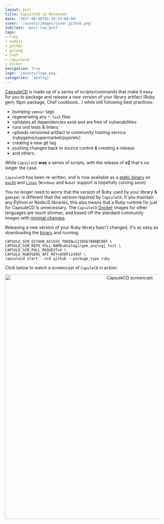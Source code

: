 ```yaml
---
layout: post
title: CapsuleCD v2 Released
date: '2017-08-06T01:19:33-08:00'
cover: '/assets/images/cover_github.png'
subclass: 'post tag-post'
tags:
- ruby
- nodejs
- python
- golang
- chef
- capsulecd
- docker
navigation: True
logo: '/assets/logo.png'
categories: 'analogj'
---
```


[CapsuleCD](https://github.com/AnalogJ/capsulecd) is made up of a series of scripts/commands that
make it easy for you to package and release a new version of your library artifact (Ruby gem, Npm package, Chef cookbook.. ) while still following best practices:

- bumping `semvar` tags
- regenerating any `*.lock` files
- validates all dependencies exist and are free of vulnerabilities
- runs unit tests & linters
- uploads versioned artifact to community hosting service (rubygems/supermarket/pypi/etc)
- creating a new git tag
- pushing changes back to source control & creating a release
- and others..

While `CapsuleCD` **was** a series of scripts, with the release of **v2** that's no longer the case. 

`CapsuleCD` has been re-written, and is now available as a [static binary](https://github.com/AnalogJ/capsulecd/releases)
on [`macOS`](https://github.com/AnalogJ/capsulecd/releases/download/v2.0.10/capsulecd-darwin-amd64) and
[`Linux`](https://github.com/AnalogJ/capsulecd/releases/download/v2.0.10/capsulecd-linux-amd64)
(`Windows` and `NuGet` support is hopefully coming soon)

You no longer need to worry that the version of Ruby used by your library & `gemspec` is different than the
version required by `CapsuleCD`. If you maintain any Python or NodeJS libraries, this also means that a Ruby
runtime for just for CapsuleCD is unnecessary. The `CapsuleCD` [Docker](https://hub.docker.com/r/analogj/capsulecd/tags/)
images for other languages are much slimmer, and based off the standard community images with [minimal changes](https://github.com/AnalogJ/capsulecd-docker).

Releasing a new version of your Ruby library hasn't changed, it's as easy as downloading the [binary](https://github.com/AnalogJ/capsulecd/releases) and running:

```
CAPSULE_SCM_GITHUB_ACCESS_TOKEN=123456789ABCDEF \
CAPSULE_SCM_REPO_FULL_NAME=AnalogJ/gem_analogj_test \
CAPSULE_SCM_PULL_REQUEST=4 \
CAPSULE_RUBYGEMS_API_KEY=ASDF12345F \
capsulecd start --scm github --package_type ruby
```

Click below to watch a screencast of `CapuleCD` in action:

<p align="center">
<a href="https://analogj.github.io/capsulecd">
  <img alt="CapsuleCD screencast" width="800" src="https://cdn.rawgit.com/AnalogJ/capsulecd/v2.0.10/capsulecd-screencast.png">
  </a>
</p>


<div class="github-widget" data-repo="AnalogJ/capsulecd"></div>






